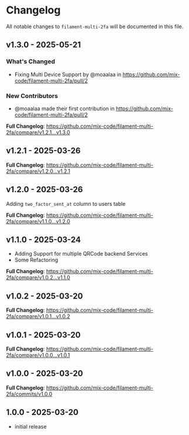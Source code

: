 # Changelog

All notable changes to `filament-multi-2fa` will be documented in this file.

## v1.3.0 - 2025-05-21

### What's Changed

* Fixing Multi Device Support by @moaalaa in https://github.com/mix-code/filament-multi-2fa/pull/2

### New Contributors

* @moaalaa made their first contribution in https://github.com/mix-code/filament-multi-2fa/pull/2

**Full Changelog**: https://github.com/mix-code/filament-multi-2fa/compare/v1.2.1...v1.3.0

## v1.2.1 - 2025-03-26

**Full Changelog**: https://github.com/mix-code/filament-multi-2fa/compare/v1.2.0...v1.2.1

## v1.2.0 - 2025-03-26

Adding `two_factor_sent_at` column to users table

**Full Changelog**: https://github.com/mix-code/filament-multi-2fa/compare/v1.1.0...v1.2.0

## v1.1.0 - 2025-03-24

- Adding Support for multiple QRCode backend Services
- Some Refactoring

**Full Changelog**: https://github.com/mix-code/filament-multi-2fa/compare/v1.0.2...v1.1.0

## v1.0.2 - 2025-03-20

**Full Changelog**: https://github.com/mix-code/filament-multi-2fa/compare/v1.0.1...v1.0.2

## v1.0.1 - 2025-03-20

**Full Changelog**: https://github.com/mix-code/filament-multi-2fa/compare/v1.0.0...v1.0.1

## v1.0.0 - 2025-03-20

**Full Changelog**: https://github.com/mix-code/filament-multi-2fa/commits/v1.0.0

## 1.0.0 - 2025-03-20

- initial release
